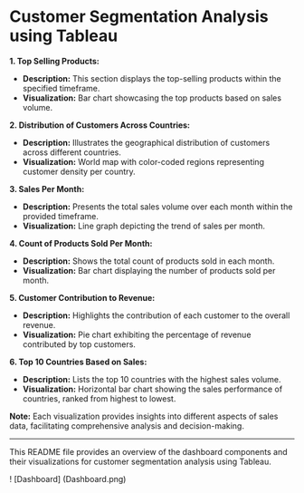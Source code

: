
# Customer Segmentation Analysis using Tableau



**1. Top Selling Products:**
   - **Description:** This section displays the top-selling products within the specified timeframe.
   - **Visualization:** Bar chart showcasing the top products based on sales volume.

**2. Distribution of Customers Across Countries:**
   - **Description:** Illustrates the geographical distribution of customers across different countries.
   - **Visualization:** World map with color-coded regions representing customer density per country.

**3. Sales Per Month:**
   - **Description:** Presents the total sales volume over each month within the provided timeframe.
   - **Visualization:** Line graph depicting the trend of sales per month.

**4. Count of Products Sold Per Month:**
   - **Description:** Shows the total count of products sold in each month.
   - **Visualization:** Bar chart displaying the number of products sold per month.

**5. Customer Contribution to Revenue:**
   - **Description:** Highlights the contribution of each customer to the overall revenue.
   - **Visualization:** Pie chart exhibiting the percentage of revenue contributed by top customers.

**6. Top 10 Countries Based on Sales:**
   - **Description:** Lists the top 10 countries with the highest sales volume.
   - **Visualization:** Horizontal bar chart showing the sales performance of countries, ranked from highest to lowest.

**Note:** Each visualization provides insights into different aspects of sales data, facilitating comprehensive analysis and decision-making.

---

This README file provides an overview of the dashboard components and their visualizations for customer segmentation analysis using Tableau.

! [Dashboard] (Dashboard.png)
